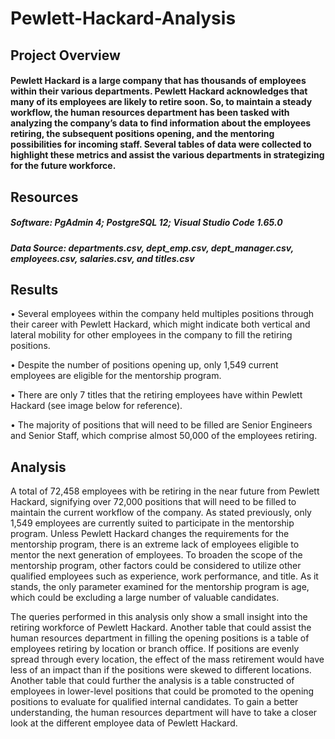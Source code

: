 # Pewlett-Hackard-Analysis

## Project Overview ##
#### Pewlett Hackard is a large company that has thousands of employees within their various departments. Pewlett Hackard acknowledges that many of its employees are likely to retire soon. So, to maintain a steady workflow, the human resources department has been tasked with analyzing the company’s data to find information about the employees retiring, the subsequent positions opening, and the mentoring possibilities for incoming staff. Several tables of data were collected to highlight these metrics and assist the various departments in strategizing for the future workforce.

## Resources ##
##### Software: PgAdmin 4; PostgreSQL 12; Visual Studio Code 1.65.0
##### Data Source: departments.csv, dept_emp.csv, dept_manager.csv, employees.csv, salaries.csv, and titles.csv


## Results
•	Several employees within the company held multiples positions through their career with Pewlett Hackard, which might indicate both vertical and lateral mobility for other employees in the company to fill the retiring positions.

•	Despite the number of positions opening up, only 1,549 current employees are eligible for the mentorship program.

•	There are only 7 titles that the retiring employees have within Pewlett Hackard (see image below for reference). 

•	The majority of positions that will need to be filled are Senior Engineers and Senior Staff, which comprise almost 50,000 of the employees retiring.



## Analysis
A total of 72,458 employees with be retiring in the near future from Pewlett Hackard, signifying over 72,000 positions that will need to be filled to maintain the current workflow of the company. As stated previously, only 1,549 employees are currently suited to participate in the mentorship program. Unless Pewlett Hackard changes the requirements for the mentorship program, there is an extreme lack of employees eligible to mentor the next generation of employees. To broaden the scope of the mentorship program, other factors could be considered to utilize other qualified employees such as experience, work performance, and title. As it stands, the only parameter examined for the mentorship program is age, which could be excluding a large number of valuable candidates.

The queries performed in this analysis only show a small insight into the retiring workforce of Pewlett Hackard. Another table that could assist the human resources department in filling the opening positions is a table of employees retiring by location or branch office. If positions are evenly spread through every location, the effect of the mass retirement would have less of an impact than if the positions were skewed to different locations. Another table that could further the analysis is a table constructed of employees in lower-level positions that could be promoted to the opening positions to evaluate for qualified internal candidates. To gain a better understanding, the human resources department will have to take a closer look at the different employee data of Pewlett Hackard.
